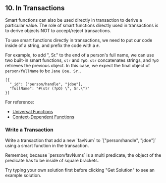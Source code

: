 ## 10. In Transactions

Smart functions can also be used directly in transaction to derive a particular value. The role of smart functions directly used in transactions is to derive objects NOT to accept/reject transactions.

To use smart functions directly in transactions, we need to put our code inside of a string, and prefix the code with a `#`. 

For example, to add ", Sr." to the end of a person's full name, we can use two built-in smart functions, `str` and `?pO`. `str` concatenates strings, and `?pO` retrieves the previous object. In this case, we expect the final object of `person/fullName` to be `Jane Doe, Sr.`.

```
[{
  "_id": ["person/handle", "jdoe"],
  "fullName": "#(str (?pO) \", Sr.\")"
}]
```

For reference:

- <a href="/docs/smart-functions/smart-functions#universal-functions" target="_blank">Universal Functions</a>
- <a href="/docs/smart-functions/smart-functions#context-dependent-functions" target="_blank">Context-Dependent Functions</a>

<div class="challenge">
<h3>Write a Transaction</h3>
<p>Write a transaction that add a new `favNum` to `["person/handle", "jdoe"]` using a smart function in the transaction.</p>
<p>Remember, because `person/favNums` is a multi predicate, the object of the predicate has to be inside of square brackets.</p>
<p>Try typing your own solution first before clicking "Get Solution" to see an example solution.</p>
</div>